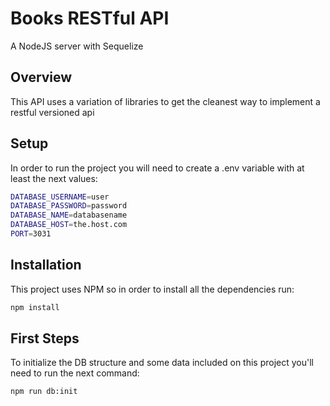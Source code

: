 # Books RESTful API


A NodeJS server with Sequelize


## Overview


This API uses a variation of libraries to get the cleanest
way to implement a restful versioned api

## Setup

In order to run the project you will need to create a .env variable with at least the next values:

```bash
DATABASE_USERNAME=user
DATABASE_PASSWORD=password
DATABASE_NAME=databasename
DATABASE_HOST=the.host.com
PORT=3031
```

## Installation

This project uses NPM so in order to install all the dependencies run:

```bash
npm install
```


## First Steps

To initialize the DB structure and some data included on this project
you'll need to run the next command:

```bash
npm run db:init
```

